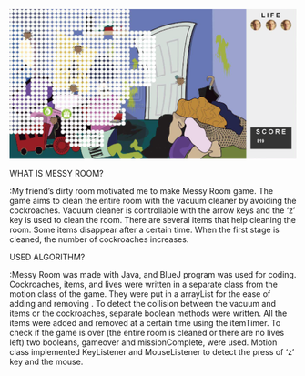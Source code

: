![alt tag](./screenshot.png)

WHAT IS MESSY ROOM?

:My friend’s dirty room motivated me to make
Messy Room game. The game aims to clean the entire room with the vacuum cleaner by avoiding the cockroaches. Vacuum cleaner is controllable with the arrow keys and the ‘z’ key is used to clean the room. There are several items that help cleaning the room. Some items disappear after a certain time. When the first stage is cleaned, the number of cockroaches increases.



USED ALGORITHM?

:Messy Room was made with Java, and BlueJ program was used for coding. Cockroaches, items, and lives were written in a separate class from the motion class of the game. They were put in a arrayList for the ease of adding and removing . To detect the collision between the vacuum and items or the cockroaches, separate boolean methods were written. All the items were added and removed at a certain time using the itemTimer. To check if the game is over (the entire room is cleaned or there are no lives left) two booleans, gameover and missionComplete, were used. Motion class implemented KeyListener and MouseListener to detect the press of ‘z’ key and the mouse.